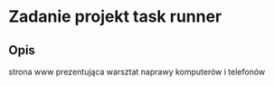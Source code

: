# Zadanie projekt task runner

## Opis
strona www prezentująca warsztat naprawy komputerów i telefonów 